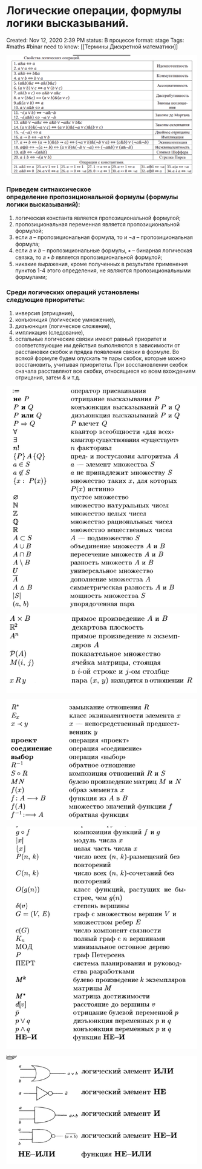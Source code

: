 # Логические операции, формулы логики высказываний.

Created: Nov 12, 2020 2:39 PM
status: В процессе
format: stage
Tags: #maths #binar
need to know: [[Термины Дискретной математики]]

![%D0%9B%D0%BE%D0%B3%D0%B8%D1%87%D0%B5%D1%81%D0%BA%D0%B8%D0%B5%20%D0%BE%D0%BF%D0%B5%D1%80%D0%B0%D1%86%D0%B8%D0%B8,%20%D1%84%D0%BE%D1%80%D0%BC%D1%83%D0%BB%D1%8B%20%D0%BB%D0%BE%D0%B3%D0%B8%D0%BA%D0%B8%20%D0%B2%D1%8B%D1%81%D0%BA%D0%B0%D0%B7%D1%8B%D0%B2%D0%B0%D0%BD%D0%B8%D0%B8%CC%86%206130f69e7611486695b821605369930d/Untitled.png](Images/Maths/%D0%9B%D0%BE%D0%B3%D0%B8%D1%87%D0%B5%D1%81%D0%BA%D0%B8%D0%B5%20%D0%BE%D0%BF%D0%B5%D1%80%D0%B0%D1%86%D0%B8%D0%B8,%20%D1%84%D0%BE%D1%80%D0%BC%D1%83%D0%BB%D1%8B%20%D0%BB%D0%BE%D0%B3%D0%B8%D0%BA%D0%B8%20%D0%B2%D1%8B%D1%81%D0%BA%D0%B0%D0%B7%D1%8B%D0%B2%D0%B0%D0%BD%D0%B8%D0%B9%206130f69e7611486695b821605369930d/Untitled.png)

### Приведем ситнаксическое определение **пропозициональной формулы** (формулы логики высказываний):

1. логическая константа является пропозициональной формулой;
2. пропозициональная переменная является пропозициональной формулой;
3. если 𝑎 – пропозициональная формула, то и ¬𝑎 – пропозициональная формула;
4. если 𝑎 и 𝑏 – пропозициональные формулы, ∗ – бинарная логическая связка, то 𝑎 ∗ 𝑏 является пропозициональной формулой;
5. никакие выражения, кроме полученных в результате применения пунктов 1-4 этого определения, не являются пропозициональными формулами;

### Среди логических операций установлены следующие **приоритеты**:

1. инверсия (отрицание),
2. конъюнкция (логическое умножение),
3. дизъюнкция (логическое сложение),
4. импликация (следование),
5. остальные логические связки имеют равный приоритет и соответствующие им действия выполняются в зависимости от расстановки скобок и прядка появления связки в формуле. Во всякой формуле будем опускать те пары скобок, которые можно восстановить, учитывая приоритеты. При восстановлении скобок сначала расставляют все скобки, относящиеся ко всем вхождениям отрицания, затем & и т.д.

![%D0%9B%D0%BE%D0%B3%D0%B8%D1%87%D0%B5%D1%81%D0%BA%D0%B8%D0%B5%20%D0%BE%D0%BF%D0%B5%D1%80%D0%B0%D1%86%D0%B8%D0%B8,%20%D1%84%D0%BE%D1%80%D0%BC%D1%83%D0%BB%D1%8B%20%D0%BB%D0%BE%D0%B3%D0%B8%D0%BA%D0%B8%20%D0%B2%D1%8B%D1%81%D0%BA%D0%B0%D0%B7%D1%8B%D0%B2%D0%B0%D0%BD%D0%B8%D0%B8%CC%86%206130f69e7611486695b821605369930d/Untitled%201.png](Images/Maths/%D0%9B%D0%BE%D0%B3%D0%B8%D1%87%D0%B5%D1%81%D0%BA%D0%B8%D0%B5%20%D0%BE%D0%BF%D0%B5%D1%80%D0%B0%D1%86%D0%B8%D0%B8,%20%D1%84%D0%BE%D1%80%D0%BC%D1%83%D0%BB%D1%8B%20%D0%BB%D0%BE%D0%B3%D0%B8%D0%BA%D0%B8%20%D0%B2%D1%8B%D1%81%D0%BA%D0%B0%D0%B7%D1%8B%D0%B2%D0%B0%D0%BD%D0%B8%D0%B9%206130f69e7611486695b821605369930d/Untitled%201.png)

![%D0%9B%D0%BE%D0%B3%D0%B8%D1%87%D0%B5%D1%81%D0%BA%D0%B8%D0%B5%20%D0%BE%D0%BF%D0%B5%D1%80%D0%B0%D1%86%D0%B8%D0%B8,%20%D1%84%D0%BE%D1%80%D0%BC%D1%83%D0%BB%D1%8B%20%D0%BB%D0%BE%D0%B3%D0%B8%D0%BA%D0%B8%20%D0%B2%D1%8B%D1%81%D0%BA%D0%B0%D0%B7%D1%8B%D0%B2%D0%B0%D0%BD%D0%B8%D0%B8%CC%86%206130f69e7611486695b821605369930d/Untitled%202.png](Images/Maths/%D0%9B%D0%BE%D0%B3%D0%B8%D1%87%D0%B5%D1%81%D0%BA%D0%B8%D0%B5%20%D0%BE%D0%BF%D0%B5%D1%80%D0%B0%D1%86%D0%B8%D0%B8,%20%D1%84%D0%BE%D1%80%D0%BC%D1%83%D0%BB%D1%8B%20%D0%BB%D0%BE%D0%B3%D0%B8%D0%BA%D0%B8%20%D0%B2%D1%8B%D1%81%D0%BA%D0%B0%D0%B7%D1%8B%D0%B2%D0%B0%D0%BD%D0%B8%D0%B9%206130f69e7611486695b821605369930d/Untitled%202.png)

![%D0%9B%D0%BE%D0%B3%D0%B8%D1%87%D0%B5%D1%81%D0%BA%D0%B8%D0%B5%20%D0%BE%D0%BF%D0%B5%D1%80%D0%B0%D1%86%D0%B8%D0%B8,%20%D1%84%D0%BE%D1%80%D0%BC%D1%83%D0%BB%D1%8B%20%D0%BB%D0%BE%D0%B3%D0%B8%D0%BA%D0%B8%20%D0%B2%D1%8B%D1%81%D0%BA%D0%B0%D0%B7%D1%8B%D0%B2%D0%B0%D0%BD%D0%B8%D0%B8%CC%86%206130f69e7611486695b821605369930d/Untitled%203.png](Images/Maths/%D0%9B%D0%BE%D0%B3%D0%B8%D1%87%D0%B5%D1%81%D0%BA%D0%B8%D0%B5%20%D0%BE%D0%BF%D0%B5%D1%80%D0%B0%D1%86%D0%B8%D0%B8,%20%D1%84%D0%BE%D1%80%D0%BC%D1%83%D0%BB%D1%8B%20%D0%BB%D0%BE%D0%B3%D0%B8%D0%BA%D0%B8%20%D0%B2%D1%8B%D1%81%D0%BA%D0%B0%D0%B7%D1%8B%D0%B2%D0%B0%D0%BD%D0%B8%D0%B9%206130f69e7611486695b821605369930d/Untitled%203.png)

![%D0%9B%D0%BE%D0%B3%D0%B8%D1%87%D0%B5%D1%81%D0%BA%D0%B8%D0%B5%20%D0%BE%D0%BF%D0%B5%D1%80%D0%B0%D1%86%D0%B8%D0%B8,%20%D1%84%D0%BE%D1%80%D0%BC%D1%83%D0%BB%D1%8B%20%D0%BB%D0%BE%D0%B3%D0%B8%D0%BA%D0%B8%20%D0%B2%D1%8B%D1%81%D0%BA%D0%B0%D0%B7%D1%8B%D0%B2%D0%B0%D0%BD%D0%B8%D0%B8%CC%86%206130f69e7611486695b821605369930d/Untitled%204.png](Images/Maths/%D0%9B%D0%BE%D0%B3%D0%B8%D1%87%D0%B5%D1%81%D0%BA%D0%B8%D0%B5%20%D0%BE%D0%BF%D0%B5%D1%80%D0%B0%D1%86%D0%B8%D0%B8,%20%D1%84%D0%BE%D1%80%D0%BC%D1%83%D0%BB%D1%8B%20%D0%BB%D0%BE%D0%B3%D0%B8%D0%BA%D0%B8%20%D0%B2%D1%8B%D1%81%D0%BA%D0%B0%D0%B7%D1%8B%D0%B2%D0%B0%D0%BD%D0%B8%D0%B9%206130f69e7611486695b821605369930d/Untitled%204.png)

![%D0%9B%D0%BE%D0%B3%D0%B8%D1%87%D0%B5%D1%81%D0%BA%D0%B8%D0%B5%20%D0%BE%D0%BF%D0%B5%D1%80%D0%B0%D1%86%D0%B8%D0%B8,%20%D1%84%D0%BE%D1%80%D0%BC%D1%83%D0%BB%D1%8B%20%D0%BB%D0%BE%D0%B3%D0%B8%D0%BA%D0%B8%20%D0%B2%D1%8B%D1%81%D0%BA%D0%B0%D0%B7%D1%8B%D0%B2%D0%B0%D0%BD%D0%B8%D0%B8%CC%86%206130f69e7611486695b821605369930d/Untitled%205.png](Images/Maths/%D0%9B%D0%BE%D0%B3%D0%B8%D1%87%D0%B5%D1%81%D0%BA%D0%B8%D0%B5%20%D0%BE%D0%BF%D0%B5%D1%80%D0%B0%D1%86%D0%B8%D0%B8,%20%D1%84%D0%BE%D1%80%D0%BC%D1%83%D0%BB%D1%8B%20%D0%BB%D0%BE%D0%B3%D0%B8%D0%BA%D0%B8%20%D0%B2%D1%8B%D1%81%D0%BA%D0%B0%D0%B7%D1%8B%D0%B2%D0%B0%D0%BD%D0%B8%D0%B9%206130f69e7611486695b821605369930d/Untitled%205.png)